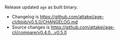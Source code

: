 Release updated `age` as built binary.

- Changelog is https://github.com/attakei/age-cli/blob/v0.5.0/CHANGELOG.md
- Source changes is https://github.com/attakei/age-cli/compare/v0.4.0...v0.5.0
